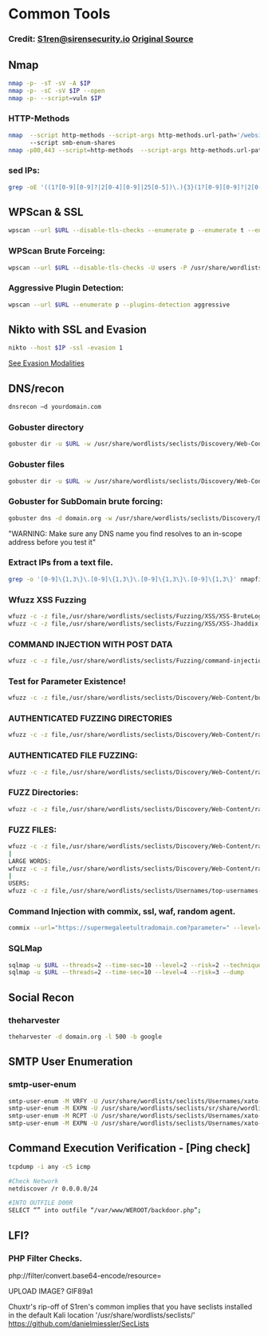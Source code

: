 # Common Tools
### Credit: S1ren@sirensecurity.io [Original Source](https://sirensecurity.io/blog/common/)

## Nmap
```bash
nmap -p- -sT -sV -A $IP
nmap -p- -sC -sV $IP --open
nmap -p- --script=vuln $IP
```
### HTTP-Methods
```bash
nmap  --script http-methods --script-args http-methods.url-path='/website' 
      --script smb-enum-shares
nmap -p80,443 --script=http-methods  --script-args http-methods.url-path='/directory/goes/here'
```
### sed IPs:
```bash
grep -oE '((1?[0-9][0-9]?|2[0-4][0-9]|25[0-5])\.){3}(1?[0-9][0-9]?|2[0-4][0-9]|25[0-5])' FILE
```

## WPScan & SSL
```bash
wpscan --url $URL --disable-tls-checks --enumerate p --enumerate t --enumerate u
```
### WPScan Brute Forceing:
```bash
wpscan --url $URL --disable-tls-checks -U users -P /usr/share/wordlists/rockyou.txt
```

### Aggressive Plugin Detection:
```bash
wpscan --url $URL --enumerate p --plugins-detection aggressive
```

## Nikto with SSL and Evasion

```bash
nikto --host $IP -ssl -evasion 1
```
[See Evasion Modalities](https://www.kali.org/tools/nikto/)

## DNS/recon
```bash
dnsrecon –d yourdomain.com
```

### Gobuster directory
```bash
gobuster dir -u $URL -w /usr/share/wordlists/seclists/Discovery/Web-Content/raft-medium-directories.txt -k -t 30
```
### Gobuster files
```bash
gobuster dir -u $URL -w /usr/share/wordlists/seclists/Discovery/Web-Content/raft-medium-files.txt -k -t 30
```

### Gobuster for SubDomain brute forcing:
```bash
gobuster dns -d domain.org -w /usr/share/wordlists/seclists/Discovery/DNS/subdomains-top1million-110000.txt -t 30
```
"WARNING: Make sure any DNS name you find resolves to an in-scope address before you test it"

### Extract IPs from a text file.
```bash
grep -o '[0-9]\{1,3\}\.[0-9]\{1,3\}\.[0-9]\{1,3\}\.[0-9]\{1,3\}' nmapfile.txt
```

### Wfuzz XSS Fuzzing
```bash
wfuzz -c -z file,/usr/share/wordlists/seclists/Fuzzing/XSS/XSS-BruteLogic.txt "$URL"
wfuzz -c -z file,/usr/share/wordlists/seclists/Fuzzing/XSS/XSS-Jhaddix.txt "$URL"
```
### COMMAND INJECTION WITH POST DATA
```bash
wfuzz -c -z file,/usr/share/wordlists/seclists/Fuzzing/command-injection-commix.txt -d "doi=FUZZ" "$URL"
```

### Test for Parameter Existence!
```bash
wfuzz -c -z file,/usr/share/wordlists/seclists/Discovery/Web-Content/burp-parameter-names.txt "$URL"
```

### AUTHENTICATED FUZZING DIRECTORIES
```bash
wfuzz -c -z file,/usr/share/wordlists/seclists/Discovery/Web-Content/raft-medium-directories.txt --hc 404 -d "SESSIONID=value" "$URL"
```

### AUTHENTICATED FILE FUZZING:
```bash
wfuzz -c -z file,/usr/share/wordlists/seclists/Discovery/Web-Content/raft-medium-files.txt --hc 404 -d "SESSIONID=value" "$URL"
```

### FUZZ Directories:
```bash
wfuzz -c -z file,/usr/share/wordlists/seclists/Discovery/Web-Content/raft-large-directories.txt --hc 404 "$URL"
```

### FUZZ FILES:
```bash
wfuzz -c -z file,/usr/share/wordlists/seclists/Discovery/Web-Content/raft-large-files.txt --hc 404 "$URL"
|
LARGE WORDS:
wfuzz -c -z file,/usr/share/wordlists/seclists/Discovery/Web-Content/raft-large-words.txt --hc 404 "$URL"
|
USERS:
wfuzz -c -z file,/usr/share/wordlists/seclists/Usernames/top-usernames-shortlist.txt --hc 404,403 "$URL"
```

### Command Injection with commix, ssl, waf, random agent.
```bash
commix --url="https://supermegaleetultradomain.com?parameter=" --level=3 --force-ssl --skip-waf --random-agent
```

### SQLMap
```bash
sqlmap -u $URL --threads=2 --time-sec=10 --level=2 --risk=2 --technique=T --force-ssl
sqlmap -u $URL --threads=2 --time-sec=10 --level=4 --risk=3 --dump
```


## Social Recon
### theharvester
```bash
theharvester -d domain.org -l 500 -b google
```



## SMTP User Enumeration
### smtp-user-enum
```bash
smtp-user-enum -M VRFY -U /usr/share/wordlists/seclists/Usernames/xato-net-10-million-usernames.txt -t $IP
smtp-user-enum -M EXPN -U /usr/share/wordlists/seclists/sr/share/wordlists/seclists/Usernames/xato-net-10-million-usernames.txt -t $IP
smtp-user-enum -M RCPT -U /usr/share/wordlists/seclists/Usernames/xato-net-10-million-usernames.txt -t $IP
smtp-user-enum -M EXPN -U /usr/share/wordlists/seclists/Usernames/xato-net-10-million-usernames.txt -t $IP
```

## Command Execution Verification - [Ping check]
```bash
tcpdump -i any -c5 icmp
```
```bash
#Check Network
netdiscover /r 0.0.0.0/24
```
```bash
#INTO OUTFILE D00R
SELECT “” into outfile “/var/www/WEROOT/backdoor.php”;
```
## LFI?
### PHP Filter Checks.
php://filter/convert.base64-encode/resource=

UPLOAD IMAGE?
GIF89a1

Chuxtr's rip-off of S1ren's common implies that you have seclists installed in the default Kali location '/usr/share/wordlists/seclists/'
https://github.com/danielmiessler/SecLists


